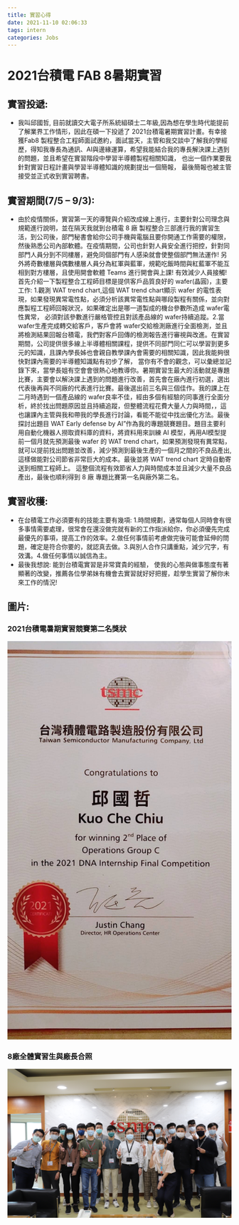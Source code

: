 ```yaml
---
title: 實習心得
date: 2021-11-10 02:06:33
tags: intern
categories: Jobs
---
```

# 2021台積電 FAB 8暑期實習

## 實習投遞:
* 我叫邱國哲, 目前就讀交大電子所系統組碩士二年級,因為想在學生時代能提前了解業界工作情形，因此在碩一下投遞了 2021台積電暑期實習計畫。有幸接獲Fab8 製程整合工程師面試邀約，面試當天，主管和我交談中了解我的學經歷，得知我專長為通訊、AI與邊緣運算，希望我能結合我的專長解決課上遇到的問題，並且希望在實習階段中學習半導體製程相關知識， 也出一個作業要我針對實習日程計畫與學習半導體知識的規劃提出一個簡報， 最後簡報也被主管接受並正式收到實習聘書。  

## 實習期間(7/5 – 9/3):
* 由於疫情關係，實習第一天的導覽與介紹改成線上進行，主要針對公司理念與規範進行說明，並在隔天我就到台積電 8 廠 製程整合三部進行我的實習生活，到公司後，部門秘書會給你公司手機與電腦且要你開通工作需要的權限，然後熟悉公司內部軟體。在疫情期間，公司也針對人員安全進行把控，針對同部門人員分到不同樓層，避免同個部門有人感染就會使整個部門無法運作! 另外將奇數樓層與偶數樓層人員分為紅軍與藍軍，規範吃飯時間與紅藍軍不能互相到對方樓層，且使用開會軟體 Teams 進行開會與上課! 有效減少人員接觸!首先介紹一下製程整合工程師目標是提供客戶品質良好的 wafer(晶圓)，主要工作: 1.觀測 WAT trend chart,這個 WAT trend chart顯示 wafer 的電性表現，如果發現異常電性點，必須分析該異常電性點與哪段製程有關係，並向對應製程工程師回報狀況，如果確定出是哪一道製成的機台參數所造成 wafer電性異常， 必須對該參數進行嚴格管控且對該產品線的 wafer持續追蹤。2.當 wafer生產完成轉交給客戶，客戶會將 wafer交給檢測廠進行全面檢測，並且將檢測結果回報台積電，我們對客戶回傳的檢測報告進行審視與改進。在實習期間，公司提供很多線上半導體相關課程，提供不同部門同仁可以學習到更多元的知識，且課內學長姊也會親自教學課內會需要的相關知識，因此我能夠很快對課內需要的半導體知識點有初步了解， 當你有不會的觀念，可以彙總並記錄下來，當學長姐有空會會很熱心地教導你。暑期實習生最大的活動就是專題比賽，主要會以解決課上遇到的問題進行改善，首先會在廠內進行初選，選出代表後再與不同廠的代表進行比賽。最後選出前三名與三個佳作。我的課上在二月時遇到一個產品線的 wafer良率不佳，經由多個有經驗的同事進行全面分析，終於找出問題原因並且持續追蹤，但整體流程花費大量人力與時間，，這也讓課內主管與我和帶我的學長進行討論，看能不能從中找出優化方法。最後探討出題目 WAT Early defense by AI”作為我的專題競賽題目。題目主要利用自動化機器人撈取資料庫的資料，將資料用來訓練 AI 模型，再用AI模型提前一個月就先預測最後 wafer 的 WAT trend chart，如果預測發現有異常點，就可以提前找出問題並改善，減少預測到最後生產的一個月之間的不良品產出, 這樣做能對公司節省非常巨大的成本。最後並將 WAT trend chart 定時自動寄送到相關工程師上。 這整個流程有效節省人力與時間成本並且減少大量不良品產出，最後也順利得到 8 廠 專題比賽第一名與廠外第二名。

## 實習收穫:
* 在台積電工作必須要有的技能主要有幾項: 1.時間規劃，通常每個人同時會有很多事情需要處理，很常會在還沒做完就有新的工作指派給你，你必須優先完成最優先的事項，提高工作的效率。2.做任何事情前考慮做完後可能會延伸的問題，確定是符合你要的，就認真去做。3.與別人合作只講重點，減少冗字，有效溝。4.做任何事情以誠信為主。
* 最後我想說: 能到台積電實習是非常寶貴的經驗， 使我的心態與做事態度有著顯著的改變，推薦各位學弟妹有機會去實習就好好把握，趁學生實習了解你未來工作的情況!

## 圖片:

### 2021台積電暑期實習競賽第二名獎狀 
![](/images/tsmc_intern01.jpg)
### 8廠全體實習生與廠長合照
![](/images/tsmc_intern02.jpg)

